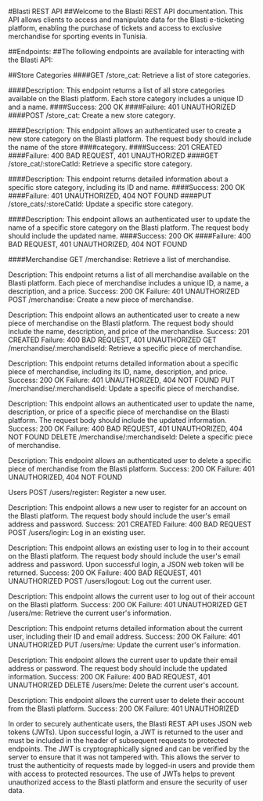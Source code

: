 #Blasti REST API
##Welcome to the Blasti REST API documentation. This API allows clients to access and manipulate data for the Blasti e-ticketing platform, enabling the purchase of tickets and access to exclusive merchandise for sporting events in Tunisia.

##Endpoints:
##The following endpoints are available for interacting with the Blasti API:

##Store Categories
####GET /store_cat: Retrieve a list of store categories.

####Description: This endpoint returns a list of all store categories available on the Blasti platform. Each store category includes a unique ID and a name.
####Success: 200 OK
####Failure: 401 UNAUTHORIZED
####POST /store_cat: Create a new store category.

####Description: This endpoint allows an authenticated user to create a new store category on the Blasti platform. The request body should include the name of the store ####category.
####Success: 201 CREATED
####Failure: 400 BAD REQUEST, 401 UNAUTHORIZED
####GET /store_cat/:storeCatId: Retrieve a specific store category.

####Description: This endpoint returns detailed information about a specific store category, including its ID and name.
####Success: 200 OK
####Failure: 401 UNAUTHORIZED, 404 NOT FOUND
####PUT /store_cats/:storeCatId: Update a specific store category.

####Description: This endpoint allows an authenticated user to update the name of a specific store category on the Blasti platform. The request body should include the updated name.
####Success: 200 OK
####Failure: 400 BAD REQUEST, 401 UNAUTHORIZED, 404 NOT FOUND

####Merchandise
GET /merchandise: Retrieve a list of merchandise.

Description: This endpoint returns a list of all merchandise available on the Blasti platform. Each piece of merchandise includes a unique ID, a name, a description, and a price.
Success: 200 OK
Failure: 401 UNAUTHORIZED
POST /merchandise: Create a new piece of merchandise.

Description: This endpoint allows an authenticated user to create a new piece of merchandise on the Blasti platform. The request body should include the name, description, and price of the merchandise.
Success: 201 CREATED
Failure: 400 BAD REQUEST, 401 UNAUTHORIZED
GET /merchandise/:merchandiseId: Retrieve a specific piece of merchandise.

Description: This endpoint returns detailed information about a specific piece of merchandise, including its ID, name, description, and price.
Success: 200 OK
Failure: 401 UNAUTHORIZED, 404 NOT FOUND
PUT /merchandise/:merchandiseId: Update a specific piece of merchandise.

Description: This endpoint allows an authenticated user to update the name, description, or price of a specific piece of merchandise on the Blasti platform. The request body should include the updated information.
Success: 200 OK
Failure: 400 BAD REQUEST, 401 UNAUTHORIZED, 404 NOT FOUND
DELETE /merchandise/:merchandiseId: Delete a specific piece of merchandise.

Description: This endpoint allows an authenticated user to delete a specific piece of merchandise from the Blasti platform.
Success: 200 OK
Failure: 401 UNAUTHORIZED, 404 NOT FOUND

Users
POST /users/register: Register a new user.

Description: This endpoint allows a new user to register for an account on the Blasti platform. The request body should include the user's email address and password.
Success: 201 CREATED
Failure: 400 BAD REQUEST
POST /users/login: Log in an existing user.

Description: This endpoint allows an existing user to log in to their account on the Blasti platform. The request body should include the user's email address and password. Upon successful login, a JSON web token will be returned.
Success: 200 OK
Failure: 400 BAD REQUEST, 401 UNAUTHORIZED
POST /users/logout: Log out the current user.

Description: This endpoint allows the current user to log out of their account on the Blasti platform.
Success: 200 OK
Failure: 401 UNAUTHORIZED
GET /users/me: Retrieve the current user's information.

Description: This endpoint returns detailed information about the current user, including their ID and email address.
Success: 200 OK
Failure: 401 UNAUTHORIZED
PUT /users/me: Update the current user's information.

Description: This endpoint allows the current user to update their email address or password. The request body should include the updated information.
Success: 200 OK
Failure: 400 BAD REQUEST, 401 UNAUTHORIZED
DELETE /users/me: Delete the current user's account.

Description: This endpoint allows the current user to delete their account from the Blasti platform.
Success: 200 OK
Failure: 401 UNAUTHORIZED



In order to securely authenticate users, the Blasti REST API uses JSON web tokens (JWTs). Upon successful login, a JWT is returned to the user and must be included in the header of subsequent requests to protected endpoints. The JWT is cryptographically signed and can be verified by the server to ensure that it was not tampered with. This allows the server to trust the authenticity of requests made by logged-in users and provide them with access to protected resources. The use of JWTs helps to prevent unauthorized access to the Blasti platform and ensure the security of user data.